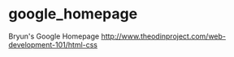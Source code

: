 # google_homepage
Bryun's Google Homepage
http://www.theodinproject.com/web-development-101/html-css
